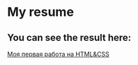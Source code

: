 # My resume

## You can see the result here:

[Моя первая работа на HTML&CSS](https://nettleleaf.github.io/resume/)
